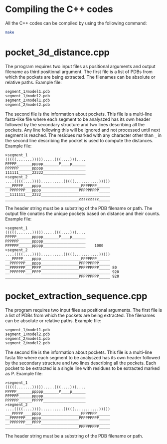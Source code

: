 # Compiling the C++ codes

All the C++ codes can be compiled by using the following command:
```bash
make
```

# pocket_3d_distance.cpp
The prrogram requires two input files as positional arguments and output filename as third positional argument. The first file is a list of PDBs from which the pockets are being extracted. The filenames can be absolute or relative paths.
Example file: 
```
segment_1/model1.pdb
segment_1/model2.pdb
segment_2/model1.pdb
segment_2/model2.pdb
```
The second file is the information about pockets. This file is a multi-line fasta-like file where each segment to be analyszed has its own header followed by the secondary structure and two lines describing all the pockets. Any line following this will be ignored and not processed until next segment is reached. The residues marked with any character other than _ in the second line describing the pocket is used to compute the distances.
Example file: 
```
>segment_1
(((((.......))))).....(((....)))....
PPPPP_______ppppp_______P____p______
PPPPPP______ppppp___________________
111111______22222___________________
>segment_2
....((((....))))..........(((((...........)))))
___PPPPP____pppp__________________PPPPPPP______
__PPPPPPP___pppp_________________PPPPPPPPP_____
__1111111___2222_______________________________
_________________________________zzzzzzzzz_____
```
The header string must be a substring of the PDB filename or path.
The output file conatins the unique pockets based on distance and their counts.
Example file:
```
>segment_1
(((((.......))))).....(((....)))....
PPPPP_______ppppp_______P____p______
PPPPPP______ppppp___________________
PPPPPP______ppppp___________________    1000
>segment_2
....((((....))))..........(((((...........)))))
___PPPPP____pppp__________________PPPPPPP______
__PPPPPPP___pppp_________________PPPPPPPPP_____
__PPPPPPP___PPPP_________________PPPPPPPPP_____	80
__PPPPPPP___PPPP_______________________________	920
_________________________________PPPPPPPPP_____	920
```

# pocket_extraction_sequence.cpp
The program requires two input files as positional arguments.
The first file is a list of PDBs from which the pockets are being 
extracted. The filenames can be absolute or relative paths.
Example file: 
```
segment_1/model1.pdb
segment_1/model2.pdb
segment_2/model1.pdb
segment_2/model2.pdb
```
The second file is the information about pockets. This file is a 
multi-line fasta file where each segment to be analyszed has its own 
header followed by the secondary structure and two lines describing
all the pockets. Each pocket to be extracted is a single line with 
residues to be extracted marked as P.
Example file: 
```
>segment_1
(((((.......))))).....(((....)))....
PPPPP_______ppppp_______P____p______
PPPPPP______ppppp___________________
PPPPPP______PPPPP___________________
>segment_2
....((((....))))..........(((((...........)))))
___PPPPP____pppp__________________PPPPPPP______
__PPPPPPP___pppp_________________PPPPPPPPP_____
__PPPPPPP___PPPP_______________________________
_________________________________PPPPPPPPP_____
```
The header string must be a substring of the PDB filename or path.
